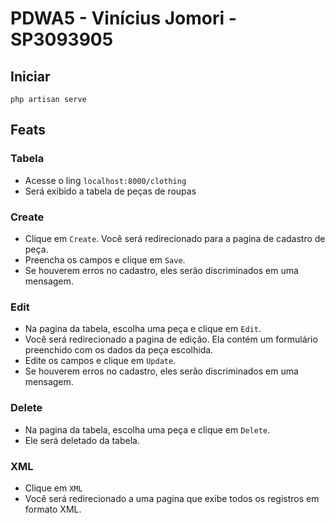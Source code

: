 # PDWA5 - Vinícius Jomori - SP3093905

## Iniciar

```
php artisan serve
```

## Feats

### Tabela
* Acesse o ling `localhost:8000/clothing`
* Será exibido a tabela de peças de roupas

### Create

* Clique em `Create`. Você será redirecionado para a pagina de cadastro de peça.
* Preencha os campos e clique em `Save`.
* Se houverem erros no cadastro, eles serão discriminados em uma mensagem.

### Edit

* Na pagina da tabela, escolha uma peça e clique em `Edit`.
* Você será redirecionado a pagina de edição. Ela contém um formulário preenchido com os dados da peça escolhida.
* Edite os campos e clique em `Update`.
* Se houverem erros no cadastro, eles serão discriminados em uma mensagem.

### Delete
* Na pagina da tabela, escolha uma peça e clique em `Delete`.
* Ele será deletado da tabela.

### XML
* Clique em `XML`
* Você será redirecionado a uma pagina que exibe todos os registros em formato XML.
